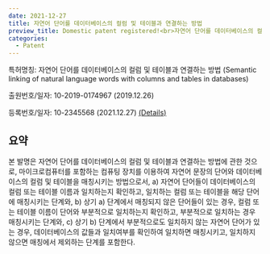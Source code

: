 ```yaml
---
date: 2021-12-27
title: 자연어 단어를 데이터베이스의 컬럼 및 테이블과 연결하는 방법
preview_title: Domestic patent registered!<br>자연어 단어를 데이터베이스의 컬럼 및 테이블과 연결하는 방법
categories:
  - Patent
---
```

특허명칭: 자연어 단어를 데이터베이스의 컬럼 및 테이블과 연결하는 방법
(Semantic linking of natural language words with columns and tables in databases)

출원번호/일자: 10-2019-0174967 (2019.12.26)

등록번호/일자: 10-2345568 (2021.12.27) [(Details)](/files/patent/P2021008-01-KR.pdf)

## 요약

본 발명은 자연어 단어를 데이터베이스의 컬럼 및 테이블과 연결하는 방법에 관한 것으로, 마이크로컴퓨터를 포함하는 컴퓨팅 장치를 이용하여 자연어 문장의 단어와 데이터베이스의 컬럼 및 테이블을 매칭시키는 방법으로서, a) 자연어 단어들이 데이터베이스의 컬럼 또는 테이블 이름과 일치하는지 확인하고, 일치하는 컬럼 또는 테이블을 해당 단어에 매칭시키는 단계와, b) 상기 a) 단계에서 매칭되지 않은 단어들이 있는 경우, 컬럼 또는 테이블 이름이 단어와 부분적으로 일치하는지 확인하고, 부분적으로 일치하는 경우 매칭시키는 단계와, c) 상기 b) 단계에서 부분적으로도 일치하지 않는 자연어 단어가 있는 경우, 데이터베이스의 값들과 일치여부를 확인하여 일치하면 매칭시키고, 일치하지 않으면 매칭에서 제외하는 단계를 포함한다.
